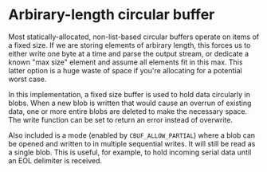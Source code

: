 # Arbirary-length circular buffer

Most statically-allocated, non-list-based circular buffers operate on items of a fixed size. If we are storing elements of arbirary length, 
this forces us to either write one byte at a time and parse the output stream, or dedicate a known "max size" element and assume all elements
fit in this max. This latter option is a huge waste of space if you're allocating for a potential worst case.

In this implementation, a fixed size buffer is used to hold data circularly in blobs. When a new blob is written that would cause an overrun
of existing data, one or more entire blobs are deleted to make the necessary space. The write function can be set to return an error
instead of overwrite.

Also included is a mode (enabled by `CBUF_ALLOW_PARTIAL`) where a blob can be opened and written to in multiple sequential writes. It
will still be read as a single blob. This is useful, for example, to hold incoming serial data until an EOL delimiter is received.
